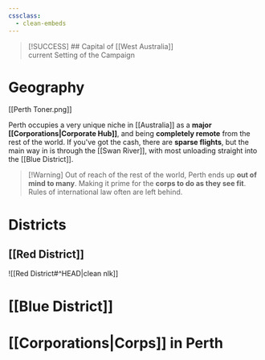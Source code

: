 ```yaml
---
cssclass:
  - clean-embeds
---
```

> [!SUCCESS] ## Capital of [[West Australia]] <br> current Setting of the Campaign

# Geography
[[Perth Toner.png]]

Perth occupies a very unique niche in [[Australia]] as a **major [[Corporations|Corporate Hub]]**, and being **completely remote** from the rest of the world. If you've got the cash, there are **sparse flights**, but the main way in is through the [[Swan River]], with most unloading straight into the [[Blue District]].

> [!Warning] Out of reach of the rest of the world, Perth ends up **out of mind to many**. Making it prime for the **corps to do as they see fit**. Rules of international law often are left behind.
# Districts
## [[Red District]]
![[Red District#^HEAD|clean nlk]]
# [[Blue District]]
# [[Corporations|Corps]] in Perth

